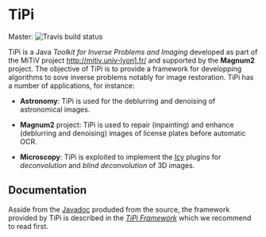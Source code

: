 # TiPi

Master: ![Travis build status](https://travis-ci.com/emmt/TiPi.svg?branch=eric-devel)

TiPi is a Java *Toolkit for Inverse Problems and Imaging* developed as part of
the MiTiV project <http://mitiv.univ-lyon1.fr/> and supported by the
**Magnum2** project.  The objective of TiPi is to provide a framework for
developping algorithms to sove inverse problems notably for image restoration.
TiPi has a number of applications, for instance:

* **Astronomy**: TiPi is used for the deblurring and denoising of astronomical
  images.

* **Magnum2** project: TiPi is used to repair (inpainting) and enhance
  (deblurring and denoising) images of license plates before automatic OCR.

* **Microscopy**: TiPi is exploited to implement the
  [Icy](http://icy.bioimageanalysis.org/) plugins for *deconvolution* and
  *blind deconvolution* of 3D images.


## Documentation

Asside from the [Javadoc](http://emmt.github.io/TiPi/) produded from the
source, the framework provided by TiPi is described in the
[*TiPi Framework*](http://emmt.github.io/TiPi) which we recommend to
read first.
